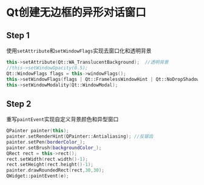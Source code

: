 # Qt创建无边框的异形对话窗口

## Step 1
使用`setAttribute`和`setWindowFlags`实现去窗口化和透明背景
```CPP
this->setAttribute(Qt::WA_TranslucentBackground);  //透明背景
//this->setWindowOpacity(0.5);
Qt::WindowFlags flags = this->windowFlags();
this->setWindowFlags(flags | Qt::FramelessWindowHint | Qt::NoDropShadowWindowHint);
this->setWindowModality(Qt::WindowModal);
```


## Step 2
重写`paintEvent`实现自定义背景颜色和异型窗口
```CPP
QPainter painter(this);
painter.setRenderHint(QPainter::Antialiasing); //反锯齿
painter.setPen(borderColor_);
painter.setBrush(backgroundColor_);
QRect rect = this->rect();
rect.setWidth(rect.width()-1);
rect.setHeight(rect.height()-1);
painter.drawRoundedRect(rect,30,30);
QWidget::paintEvent(e);
```